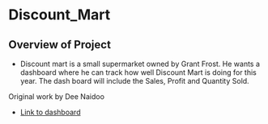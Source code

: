 # Discount_Mart

## Overview of Project
- Discount mart is a small supermarket owned by Grant Frost. He wants a dashboard where he
can track how well Discount Mart is doing for this year. The dash board will include the Sales, Profit and Quantity
Sold.

Original work by Dee Naidoo

- [Link to dashboard](https://public.tableau.com/authoring/DiscountMartSalesAnalytics_16846912987710/Dashboard1#1)
